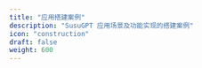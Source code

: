 ```yaml
---
title: "应用搭建案例"
description: "SusuGPT 应用场景及功能实现的搭建案例"
icon: "construction"
draft: false
weight: 600
---
```

<!-- 600 ~ 700 -->
